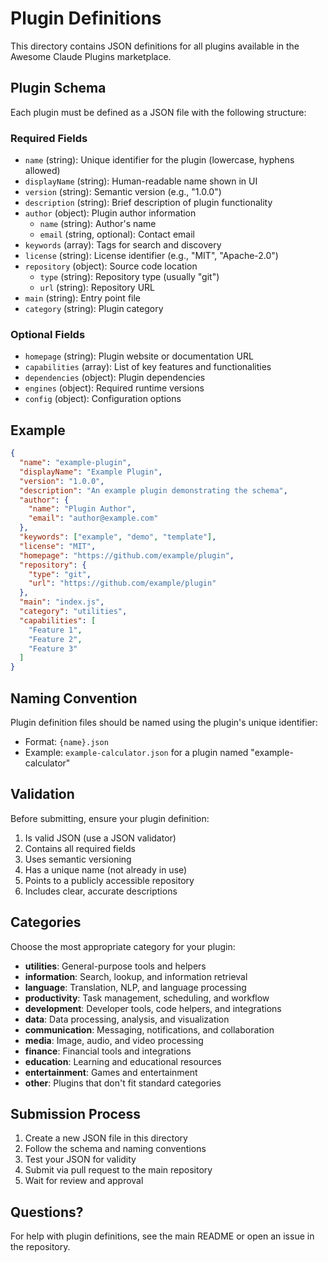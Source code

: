 # Plugin Definitions

This directory contains JSON definitions for all plugins available in the Awesome Claude Plugins marketplace.

## Plugin Schema

Each plugin must be defined as a JSON file with the following structure:

### Required Fields

- `name` (string): Unique identifier for the plugin (lowercase, hyphens allowed)
- `displayName` (string): Human-readable name shown in UI
- `version` (string): Semantic version (e.g., "1.0.0")
- `description` (string): Brief description of plugin functionality
- `author` (object): Plugin author information
  - `name` (string): Author's name
  - `email` (string, optional): Contact email
- `keywords` (array): Tags for search and discovery
- `license` (string): License identifier (e.g., "MIT", "Apache-2.0")
- `repository` (object): Source code location
  - `type` (string): Repository type (usually "git")
  - `url` (string): Repository URL
- `main` (string): Entry point file
- `category` (string): Plugin category

### Optional Fields

- `homepage` (string): Plugin website or documentation URL
- `capabilities` (array): List of key features and functionalities
- `dependencies` (object): Plugin dependencies
- `engines` (object): Required runtime versions
- `config` (object): Configuration options

## Example

```json
{
  "name": "example-plugin",
  "displayName": "Example Plugin",
  "version": "1.0.0",
  "description": "An example plugin demonstrating the schema",
  "author": {
    "name": "Plugin Author",
    "email": "author@example.com"
  },
  "keywords": ["example", "demo", "template"],
  "license": "MIT",
  "homepage": "https://github.com/example/plugin",
  "repository": {
    "type": "git",
    "url": "https://github.com/example/plugin"
  },
  "main": "index.js",
  "category": "utilities",
  "capabilities": [
    "Feature 1",
    "Feature 2",
    "Feature 3"
  ]
}
```

## Naming Convention

Plugin definition files should be named using the plugin's unique identifier:
- Format: `{name}.json`
- Example: `example-calculator.json` for a plugin named "example-calculator"

## Validation

Before submitting, ensure your plugin definition:
1. Is valid JSON (use a JSON validator)
2. Contains all required fields
3. Uses semantic versioning
4. Has a unique name (not already in use)
5. Points to a publicly accessible repository
6. Includes clear, accurate descriptions

## Categories

Choose the most appropriate category for your plugin:

- **utilities**: General-purpose tools and helpers
- **information**: Search, lookup, and information retrieval
- **language**: Translation, NLP, and language processing
- **productivity**: Task management, scheduling, and workflow
- **development**: Developer tools, code helpers, and integrations
- **data**: Data processing, analysis, and visualization
- **communication**: Messaging, notifications, and collaboration
- **media**: Image, audio, and video processing
- **finance**: Financial tools and integrations
- **education**: Learning and educational resources
- **entertainment**: Games and entertainment
- **other**: Plugins that don't fit standard categories

## Submission Process

1. Create a new JSON file in this directory
2. Follow the schema and naming conventions
3. Test your JSON for validity
4. Submit via pull request to the main repository
5. Wait for review and approval

## Questions?

For help with plugin definitions, see the main README or open an issue in the repository.
